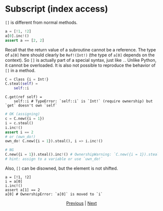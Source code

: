# Subscript (index access)

`[]` is different from normal methods.

```python
a = [!1, !2]
a[0].inc!()
assert a == [2, 2]
```

Recall that the return value of a subroutine cannot be a reference.
The type of `a[0]` here should clearly be `Ref!(Int!)` (the type of `a[0]` depends on the context).
So `[]` is actually part of a special syntax, just like `.`. Unlike Python, it cannot be overloaded.
It is also not possible to reproduce the behavior of `[]` in a method.

```python
C = Class {i = Int!}
C.steal(self) =
    self::i
```

```python,compile_fail
C.get(ref self) =
    self::i # TypeError: `self::i` is `Int!` (require ownership) but `get` doesn't own `self`
```

```python
# OK (assigning)
c = C.new({i = 1})
i = c.steal()
i.inc!()
assert i == 2
# or (own_do!)
own_do! C.new({i = 1}).steal(), i => i.inc!()
```

```python
# NG
C.new({i = 1}).steal().inc!() # OwnershipWarning: `C.new({i = 1}).steal()` is not owned by anyone
# hint: assign to a variable or use `uwn_do!`
```

Also, `[]` can be disowned, but the element is not shifted.

```python,compile_fail
a = [!1, !2]
i = a[0]
i.inc!()
assert a[1] == 2
a[0] # OwnershipError: `a[0]` is moved to `i`
```

<p align='center'>
    <a href='./11_dict.md'>Previous</a> | <a href='./13_tuple.md'>Next</a>
</p>
